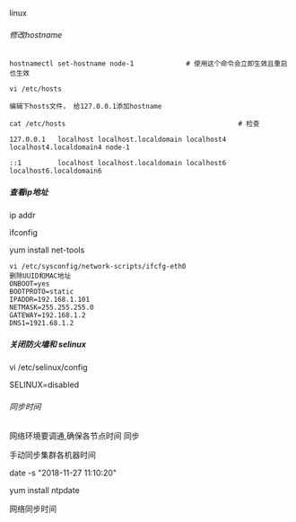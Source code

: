 linux 

###### 修改hostname

````doc
hostnamectl set-hostname node-1             # 使用这个命令会立即生效且重启也生效

vi /etc/hosts

编辑下hosts文件， 给127.0.0.1添加hostname

cat /etc/hosts                                           # 检查

127.0.0.1   localhost localhost.localdomain localhost4 localhost4.localdomain4 node-1

::1         localhost localhost.localdomain localhost6 localhost6.localdomain6

````




##### 查看ip地址

ip addr 

ifconfig

yum install net-tools

```doc
vi /etc/sysconfig/network-scripts/ifcfg-eth0
删除UUID和MAC地址
ONBOOT=yes
BOOTPROTO=static
IPADDR=192.168.1.101
NETMASK=255.255.255.0
GATEWAY=192.168.1.2
DNS1=1921.68.1.2

```



##### 关闭防火墙和 selinux

vi /etc/selinux/config

SELINUX=disabled



###### 同步时间

网络环境要调通,确保各节点时间 同步

手动同步集群各机器时间

date -s "2018-11-27 11:10:20"

yum install ntpdate

网络同步时间









